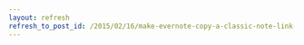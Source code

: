 ```yaml
---
layout: refresh
refresh_to_post_id: /2015/02/16/make-evernote-copy-a-classic-note-link-as-rtf-with-a-keystroke
---
```

